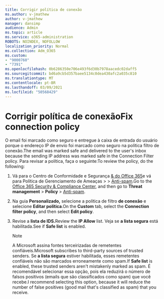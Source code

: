 ```yaml
---
title: Corrigir política de conexão
ms.author: v-jmathew
author: v-jmathew
manager: dansimp
audience: Admin
ms.topic: article
ms.service: o365-administration
ROBOTS: NOINDEX, NOFOLLOW
localization_priority: Normal
ms.collection: Adm_O365
ms.custom:
- "9000760"
- "7391"
ms.openlocfilehash: 0b6286350e706e493f6d30b7978aacedc02daff5
ms.sourcegitcommit: bd6a9cb5d357baee5134c0dea430afc2a035c810
ms.translationtype: MT
ms.contentlocale: pt-BR
ms.lasthandoff: 03/09/2021
ms.locfileid: "50568429"
---
```

# <a name="fix-connection-policy"></a><span data-ttu-id="aa776-102">Corrigir política de conexão</span><span class="sxs-lookup"><span data-stu-id="aa776-102">Fix connection policy</span></span>

<span data-ttu-id="aa776-103">O email foi marcado como seguro e entregue à caixa de entrada do usuário porque o endereço IP de envio foi marcado como seguro na política filtro de conexão.</span><span class="sxs-lookup"><span data-stu-id="aa776-103">The email was marked safe and delivered to the user's inbox because the sending IP address was marked safe in the Connection Filter policy.</span></span> <span data-ttu-id="aa776-104">Para revisar a política, faça o seguinte:</span><span class="sxs-lookup"><span data-stu-id="aa776-104">To review the policy, do the following:</span></span>

1. <span data-ttu-id="aa776-105">Vá para o Centro de Conformidade e Segurança [& do Office 365](https://go.microsoft.com/fwlink/p/?linkid=2077143)e vá para Política de Gerenciamento de Ameaças   >    >  [Anti-spam](https://go.microsoft.com/fwlink/?linkid=2101518).</span><span class="sxs-lookup"><span data-stu-id="aa776-105">Go to the [Office 365 Security & Compliance Center](https://go.microsoft.com/fwlink/p/?linkid=2077143), and then go to **Threat management** > **Policy** > [Anti-spam](https://go.microsoft.com/fwlink/?linkid=2101518).</span></span>
2. <span data-ttu-id="aa776-106">Na guia **Personalizado,** selecione a política de filtro **de conexão** e selecione **Editar política**.</span><span class="sxs-lookup"><span data-stu-id="aa776-106">On the **Custom** tab, select the **Connection filter policy**, and then select **Edit policy**.</span></span>
3. <span data-ttu-id="aa776-107">Revise a **lista de IDS.**</span><span class="sxs-lookup"><span data-stu-id="aa776-107">Review the **IP Allow** list.</span></span> <span data-ttu-id="aa776-108">Veja se **a lista segura** está habilitada.</span><span class="sxs-lookup"><span data-stu-id="aa776-108">See if **Safe list** is enabled.</span></span>

    > [!NOTE]
    > <span data-ttu-id="aa776-109">A Microsoft assina fontes terceirizadas de remetentes confiáveis.</span><span class="sxs-lookup"><span data-stu-id="aa776-109">Microsoft subscribes to third-party sources of trusted senders.</span></span> <span data-ttu-id="aa776-110">Se **a lista segura** estiver habilitada, esses remetentes confiáveis não são marcados erroneamente como spam.</span><span class="sxs-lookup"><span data-stu-id="aa776-110">If **Safe list** is enabled, these trusted senders aren't mistakenly marked as spam.</span></span> <span data-ttu-id="aa776-111">É recomendável selecionar essa opção, pois ela reduzirá o número de falsos positivos (emails que são classificados como spam) que você recebe.</span><span class="sxs-lookup"><span data-stu-id="aa776-111">I recommend selecting this option, because it will reduce the number of false positives (good mail that's classified as spam) that you receive.</span></span>
